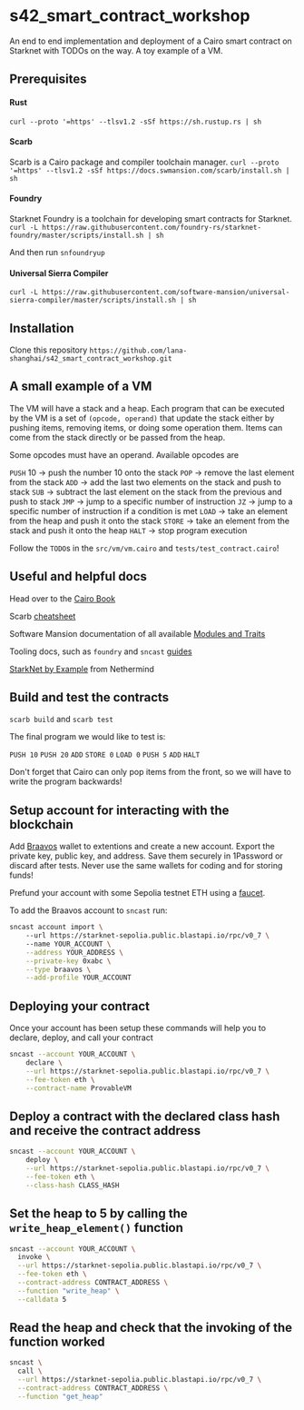 # s42_smart_contract_workshop
An end to end implementation and deployment of a Cairo smart contract on Starknet with 
TODOs on the way. A toy example of a VM. 

## Prerequisites 

#### Rust 
`curl --proto '=https' --tlsv1.2 -sSf https://sh.rustup.rs | sh`

#### Scarb 

Scarb is a Cairo package and compiler toolchain manager.
`curl --proto '=https' --tlsv1.2 -sSf https://docs.swmansion.com/scarb/install.sh | sh`

#### Foundry

Starknet Foundry is a toolchain for developing smart contracts for Starknet.
`curl -L https://raw.githubusercontent.com/foundry-rs/starknet-foundry/master/scripts/install.sh | sh` 

And then run `snfoundryup`

#### Universal Sierra Compiler
`curl -L https://raw.githubusercontent.com/software-mansion/universal-sierra-compiler/master/scripts/install.sh | sh`

## Installation

Clone this repository `https://github.com/lana-shanghai/s42_smart_contract_workshop.git`

## A small example of a VM 

The VM will have a stack and a heap. Each program that can be executed by the VM is a set
of `(opcode, operand)` that update the stack either by pushing items, removing items, or
doing some operation them. Items can come from the stack directly or be passed from the 
heap. 

Some opcodes must have an operand. Available opcodes are 

`PUSH` 10 -> push the number 10 onto the stack
`POP` -> remove the last element from the stack 
`ADD` -> add the last two elements on the stack and push to stack
`SUB` -> subtract the last element on the stack from the previous and push to stack
`JMP` -> jump to a specific number of instruction
`JZ` -> jump to a specific number of instruction if a condition is met
`LOAD` -> take an element from the heap and push it onto the stack
`STORE` -> take an element from the stack and push it onto the heap
`HALT` -> stop program execution

Follow the `TODO`s in the `src/vm/vm.cairo` and `tests/test_contract.cairo`!

## Useful and helpful docs

Head over to the [Cairo Book](https://book.cairo-lang.org/ch02-00-common-programming-concepts.html)

Scarb [cheatsheet](https://docs.swmansion.com/scarb/docs/cheatsheet.html)

Software Mansion documentation of all available [Modules and Traits](https://docs.swmansion.com/scarb/corelib/index.html) 

Tooling docs, such as `foundry` and `sncast` [guides](https://foundry-rs.github.io/starknet-foundry/starknet/index.html)

[StarkNet by Example](https://github.com/NethermindEth/StarknetByExample/tree/main) from Nethermind 

## Build and test the contracts

`scarb build` and `scarb test`

The final program we would like to test is:

`PUSH 10`
`PUSH 20`
`ADD`
`STORE 0`
`LOAD 0`
`PUSH 5`
`ADD`
`HALT`

Don't forget that Cairo can only pop items from the front, so we will have to write
the program backwards! 

## Setup account for interacting with the blockchain

Add [Braavos](https://chromewebstore.google.com/detail/braavos-starknet-wallet/jnlgamecbpmbajjfhmmmlhejkemejdma?hl=en&pli=1) wallet to extentions and create a new account. Export the private key, 
public key, and address. Save them securely in 1Password or discard after
tests. Never use the same wallets for coding and for storing funds!

Prefund your account with some Sepolia testnet ETH using a [faucet](https://starknet-faucet.vercel.app/). 

To add the Braavos account to `sncast` run:

```bash
sncast account import \               
    --url https://starknet-sepolia.public.blastapi.io/rpc/v0_7 \                      
    --name YOUR_ACCOUNT \
    --address YOUR_ADDRESS \
    --private-key 0xabc \
    --type braavos \
    --add-profile YOUR_ACCOUNT
```

## Deploying your contract 

Once your account has been setup these commands will help you to declare, deploy, 
and call your contract 

```bash
sncast --account YOUR_ACCOUNT \
    declare \
    --url https://starknet-sepolia.public.blastapi.io/rpc/v0_7 \
    --fee-token eth \
    --contract-name ProvableVM
```

## Deploy a contract with the declared class hash and receive the contract address

```bash
sncast --account YOUR_ACCOUNT \
    deploy \
    --url https://starknet-sepolia.public.blastapi.io/rpc/v0_7 \
    --fee-token eth \
    --class-hash CLASS_HASH
```

## Set the heap to 5 by calling the `write_heap_element()` function

```bash
sncast --account YOUR_ACCOUNT \
  invoke \
  --url https://starknet-sepolia.public.blastapi.io/rpc/v0_7 \
  --fee-token eth \
  --contract-address CONTRACT_ADDRESS \
  --function "write_heap" \
  --calldata 5
```

## Read the heap and check that the invoking of the function worked

```bash
sncast \
  call \
  --url https://starknet-sepolia.public.blastapi.io/rpc/v0_7 \
  --contract-address CONTRACT_ADDRESS \
  --function "get_heap"
```